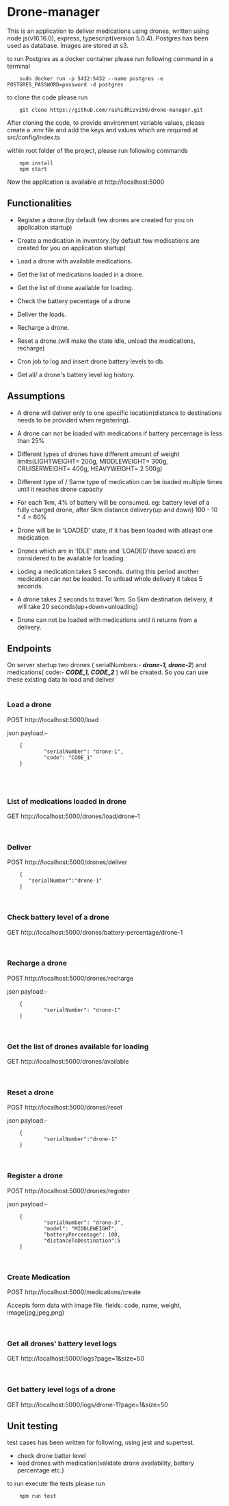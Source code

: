 # Drone-manager

This is an application to deliver medications using drones, written using node js(v16.16.0), express, typescript(version 5.0.4). Postgres has been used as database. Images are stored at s3.

to run Postgres as a docker container please run following command in a terminal

        sudo docker run -p 5432:5432 --name postgres -e POSTGRES_PASSWORD=password -d postgres


to clone the code please run

        git clone https://github.com/rashidRizvi98/drone-manager.git

After cloning the code, to provide environment variable values, please create a .env file and add the keys and values which are required at src/config/index.ts

within root folder of the project, please run following commands

        npm install
        npm start

Now the application is available at http://localhost:5000
## Functionalities

* Register a drone.(by default few drones are created for you on application startup)
* Create a medication in inventory.(by default few medications are created for you on application startup)

* Load a drone with available medications.

* Get the list of medications loaded in a drone.

* Get the list of drone available for loading.

* Check the battery pecentage of a drone

* Deliver the loads.

* Recharge a drone.

* Reset a drone.(will make the state idle, unload the medications, recharge)

* Cron job to log and insert drone battery levels to db.

* Get all/ a drone's battery level log history.

## Assumptions

* A drone will deliver only to one specific location(distance to destinations needs to be provided when registering).

* A drone can not be loaded with medications if battery percentage is less than 25%

* Different types of drones have different amount of weight limits(LIGHTWEIGHT= 200g, MIDDLEWEIGHT= 300g, CRUISERWEIGHT= 400g, HEAVYWEIGHT= 2   500g)

* Different type of / Same type of medication can be loaded multiple times until it reaches drone capacity

* For each 1km, 4% of battery will be consumed. 
eg: battery level of a fully charged drone, after 5km distance delivery(up and down) 100 - 10 * 4 = 60%

* Drone will be in 'LOADED' state, if it has been loaded with atleast one medication

* Drones which are in 'IDLE' state and 'LOADED'(have space) are considered to be available for loading.

* Loding a medication takes 5 seconds. during this period another medication can not be loaded. To unload whole delivery it takes 5 seconds.

* A drone takes 2 seconds to travel 1km. So 5km destination delivery, it will take
20 seconds(up+down+unloading)

* Drone can not be loaded with medications until it returns from a delivery.

## Endpoints

On server startup two drones ( serialNumbers:- ***drone-1, drone-2***) and medications( code:- ***CODE_1, CODE_2*** ) will be created. So you can use these existing data to load and deliver
<br>
<br>
###  Load a drone

POST http://localhost:5000/load

json payload:-

        {
                "serialNumber": "drone-1",
                "code": "CODE_1"
        }
<br><br>
###  List of medications loaded in drone

GET http://localhost:5000/drones/load/drone-1

<br>

###  Deliver

POST http://localhost:5000/drones/deliver

        {
           "serialNumber":"drone-1"
        }
<br>

### Check battery level of a drone

GET http://localhost:5000/drones/battery-percentage/drone-1

<br>

### Recharge a drone

POST http://localhost:5000/drones/recharge

json payload:-

        {
                "serialNumber": "drone-1"
        }

<br>

### Get the list of drones available for loading

GET http://localhost:5000/drones/available

<br>

### Reset a drone

POST http://localhost:5000/drones/reset

json payload:-

        {
                "serialNumber":"drone-1"
        }
<br>

###  Register a drone

POST http://localhost:5000/drones/register

json payload:-

        {
                "serialNumber": "drone-3",
                "model": "MIDDLEWEIGHT",
                "batteryPercentage": 100,
                "distanceToDestination":5
        }

<br>

### Create Medication

POST http://localhost:5000/medications/create

Accepts form data with image file.
fields: code, name, weight, image(jpg,jpeg,png)

<br>

### Get all drones' battery level logs

GET http://localhost:5000/logs?page=1&size=50

<br>

### Get battery level logs of a drone

GET http://localhost:5000/logs/drone-1?page=1&size=50

## Unit testing

test cases has been written for following, using jest and supertest.

* check drone batter level
* load drones with medication(validate drone availability, battery percentage etc.)

to run execute the tests please run

        npm run test